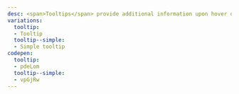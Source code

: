 ```yaml
---
desc: <span>Tooltips</span> provide additional information upon hover or focus. They often contain helper text that is contextual to an element.
variations:
  tooltip:
  - Tooltip
  tooltip--simple:
  - Simple tooltip
codepen:
  tooltip:
  - pdeLom
  tooltip--simple:
  - vpGjRw
---
```

